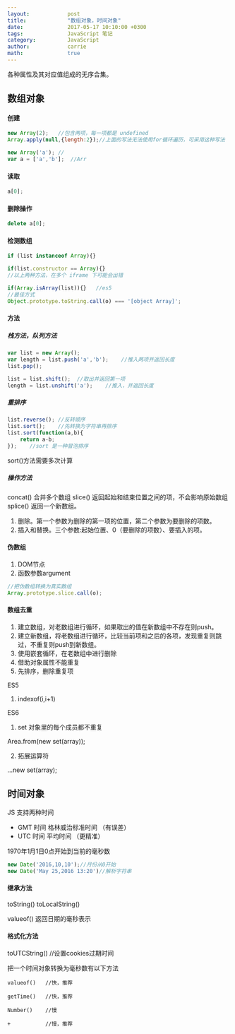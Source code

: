 ```yaml
---
layout:            post
title:             "数组对象，时间对象"
date:              2017-05-17 10:10:00 +0300
tags:              JavaScript 笔记
category:          JavaScript
author:            carrie
math:              true
---
```

各种属性及其对应值组成的无序合集。

## 数组对象
#### 创建
```javascript
new Array(2);   //包含两项，每一项都是 undefined
Array.apply(null,{length:2});//上面的写法无法使用for循环遍历，可采用这种写法

new Array('a'); //
var a = ['a','b'];  //Arr

```
#### 读取
```javascript
a[0];
```

#### 删除操作
```javascript
delete a[0];
```

#### 检测数组
```javascript
if (list instanceof Array){} 

if(list.constructor == Array){}
//以上两种方法，在多个 iframe 下可能会出错

if(Array.isArray(list)){}   //es5
//最佳方式
Object.prototype.toString.call(o) === '[object Array]';
```

#### 方法
##### 栈方法，队列方法
```javascript
var list = new Array();
var length = list.push('a','b');    //推入两项并返回长度
list.pop();

list = list.shift();  //取出并返回第一项
length = list.unshift('a');    //推入，并返回长度
```
##### 重排序
```javascript
list.reverse(); //反转顺序
list.sort();    //先转换为字符串再排序
list.sort(function(a,b){
    return a-b;
});    //sort 是一种冒泡排序
```
sort()方法需要多次计算

##### 操作方法
concat()    合并多个数组
slice()     返回起始和结束位置之间的项，不会影响原始数组
splice()    返回一个新数组。
1. 删除。第一个参数为删除的第一项的位置，第二个参数为要删除的项数。
2. 插入和替换。三个参数:起始位置、0（要删除的项数）、要插入的项。

#### 伪数组
1. DOM节点
2. 函数参数argument
```javascript
//把伪数组转换为真实数组
Array.prototype.slice.call(o);
```

#### 数组去重

1. 建立数组，对老数组进行循环，如果取出的值在新数组中不存在则push。
2. 建立新数组，将老数组进行循环，比较当前项和之后的各项，发现重复则跳过，不重复则push到新数组。
3. 使用嵌套循环，在老数组中进行删除
4. 借助对象属性不能重复
5. 先排序，删除重复项

ES5
1. indexof(i,i+1)

ES6

1. set 对象里的每个成员都不重复

Area.from(new set(array));

2. 拓展运算符

...new set(array);

## 时间对象
JS 支持两种时间
* GMT 时间 格林威治标准时间 （有误差）
* UTC 时间 平均时间 （更精准）

1970年1月1日0点开始到当前的毫秒数

```javascript
new Date('2016,10,10');//月份从0开始
new Date('May 25,2016 13:20')//解析字符串
```
#### 继承方法
toString()
toLocalString()

valueof() 返回日期的毫秒表示

#### 格式化方法

toUTCString() //设置cookies过期时间

把一个时间对象转换为毫秒数有以下方法
```
valueof()   //快，推荐

getTime()   //快，推荐

Number()    //慢

+           //慢，推荐
```
